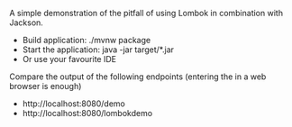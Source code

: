 A simple demonstration of the pitfall of using Lombok in combination with Jackson.

- Build application: ./mvnw package
- Start the application: java -jar target/*.jar
- Or use your favourite IDE

Compare the output of the following endpoints (entering the in a web browser is enough)
- http://localhost:8080/demo
- http://localhost:8080/lombokdemo

